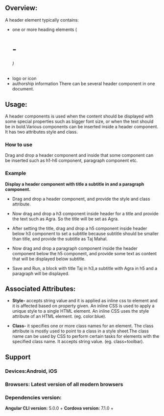 
## Overview:
A header element typically contains:
- one or more heading elements (<h1> - <h6>)
- logo or icon
- authorship information
There can be several header component in one document.



## Usage:
A header components is used when the content should be displayed with some special properties such as bigger font size, or when the text should be in bold.Various components can be inserted inside a header component. It has two attributes style and class.


### How to use
Drag and drop a header component and inside that some component can be inserted such as h1-h6 component, paragraph component etc. 

### Example
**Display a header component with title  a subtitle in and a paragraph component.**
- Drag and drop a header component, and provide the style and class attribute.
- Now drag and drop a h3 component inside header for a title and provide the text such as Agra. So the title will be set as Agra.
- After setting the title, drag and drop a h5 component inside header below h3 component to set a subtitle because subtitle should be smaller than title, and provide the subtitle as Taj Mahal.

- Now drag and drop a paragraph component inside the header component below the h5 component, and provide some text as content that will be displayed below subtitle.
- Save and Run, a block with title Taj in h3,a subtitle with Agra in h5 and a paragraph will be displayed.
  


## Associated Attributes:
- **Style-** accepts string value and it is applied as inline css to element and it is affected based on property given. An inline CSS is used to apply a unique style to a single HTML element. An inline CSS uses the style attribute of an HTML element.
(eg. color:blue).

- **Class-** it specifies one or more class names for an element. The class attribute is mostly used to point to a class in a style sheet.The class name can be used by CSS to perform certain tasks for elements with the specified class name. It accepts string value. (eg. class=toolbar).


## Support 
### Devices:Android, iOS
### Browsers:  Latest version of all modern browsers
 ### Dependencies version: 
 **Angular CLI version:** 5.0.0 + 
 **Cordova version:** 7.1.0 +







